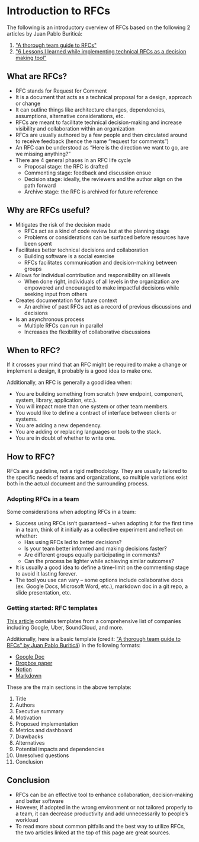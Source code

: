 # **Introduction to RFCs**

The following is an introductory overview of RFCs based on the following 2 articles by Juan Pablo Buriticá:

1. ["A thorough team guide to RFCs"](https://leaddev.com/technical-decision-making/thorough-team-guide-rfcs)
2. ["6 Lessons I learned while implementing technical RFCs as a decision making tool"](https://buriti.ca/6-lessons-i-learned-while-implementing-technical-rfcs-as-a-management-tool-34687dbf46cb)

## **What are RFCs?**

- RFC stands for Request for Comment
- It is a document that acts as a technical proposal for a design, approach or change
- It can outline things like architecture changes, dependencies, assumptions, alternative considerations, etc.
- RFCs are meant to facilitate technical decision-making and increase visibility and collaboration within an organization
- RFCs are usually authored by a few people and then circulated around to receive feedback (hence the name “request for comments”)
- An RFC can be understood as “Here is the direction we want to go, are we missing anything?”
- There are 4 general phases in an RFC life cycle
  - Proposal stage: the RFC is drafted
  - Commenting stage: feedback and discussion ensue
  - Decision stage: ideally, the reviewers and the author align on the path forward
  - Archive stage: the RFC is archived for future reference

## **Why are RFCs useful?**

- Mitigates the risk of the decision made
  - RFCs act as a kind of code review but at the planning stage
  - Problems or considerations can be surfaced before resources have been spent
- Facilitates better technical decisions and collaboration
  - Building software is a social exercise
  - RFCs facilitates communication and decision-making between groups
- Allows for individual contribution and responsibility on all levels
  - When done right, individuals of all levels in the organization are empowered and encouraged to make impactful decisions while seeking input from others
- Creates documentation for future context
  - An archive of past RFCs act as a record of previous discussions and decisions
- Is an asynchronous process
  - Multiple RFCs can run in parallel
  - Increases the flexibility of collaborative discussions

## **When to RFC?**

If it crosses your mind that an RFC might be required to make a change or implement a design, it probably is a good idea to make one.

Additionally, an RFC is generally a good idea when:

- You are building something from scratch (new endpoint, component, system, library, application, etc.).
- You will impact more than one system or other team members.
- You would like to define a contract of interface between clients or systems.
- You are adding a new dependency.
- You are adding or replacing languages or tools to the stack.
- You are in doubt of whether to write one.

## **How to RFC?**

RFCs are a guideline, not a rigid methodology. They are usually tailored to the specific needs of teams and organizations, so multiple variations exist both in the actual document and the surrounding process.

### **Adopting RFCs in a team**

Some considerations when adopting RFCs in a team:

- Success using RFCs isn’t guaranteed – when adopting it for the first time in a team, think of it initially as a collective experiment and reflect on whether:
  - Has using RFCs led to better decisions?
  - Is your team better informed and making decisions faster?
  - Are different groups equally participating in comments?
  - Can the process be lighter while achieving similar outcomes?
- It is usually a good idea to define a time-limit on the commenting stage to avoid it lasting forever.
- The tool you use can vary – some options include collaborative docs (ex. Google Docs, Microsoft Word, etc.), markdown doc in a git repo, a slide presentation, etc.

### **Getting started: RFC templates**

[This article](https://blog.pragmaticengineer.com/rfcs-and-design-docs/) contains templates from a comprehensive list of companies including Google, Uber, SoundCloud, and more.

Additionally, here is a basic template (credit: ["A thorough team guide to RFCs" by Juan Pablo Buriticá](https://leaddev.com/technical-decision-making/thorough-team-guide-rfcs)) in the following formats:

- [Google Doc](https://docs.google.com/document/d/1EM5ORZ8sO-g678jNc2nHMAkGjX5-6DuB6EkhjsNcOXo/edit#)
- [Dropbox paper](https://paper.dropbox.com/doc/RFC-Template-Title--BJJD6B25kkYC_zRXc2q5BxB0Ag-dYS7Oe0SKA0wjqzvuaxsO)
- [Notion](https://www.notion.so/buritica/RFC-Template-Title-8df1bd0d24b0440486fe133eecdf4a5e)
- [Markdown](https://github.com/buritica/mgt/blob/master/rfc_template.md)

These are the main sections in the above template:

1. Title
2. Authors
3. Executive summary
4. Motivation
5. Proposed implementation
6. Metrics and dashboard
7. Drawbacks
8. Alternatives
9. Potential impacts and dependencies
10. Unresolved questions
11. Conclusion

## **Conclusion**

- RFCs can be an effective tool to enhance collaboration, decision-making and better software
- However, if adopted in the wrong environment or not tailored properly to a team, it can decrease productivity and add unnecessarily to people’s workload
- To read more about common pitfalls and the best way to utilize RFCs, the two articles linked at the top of this page are great sources.
